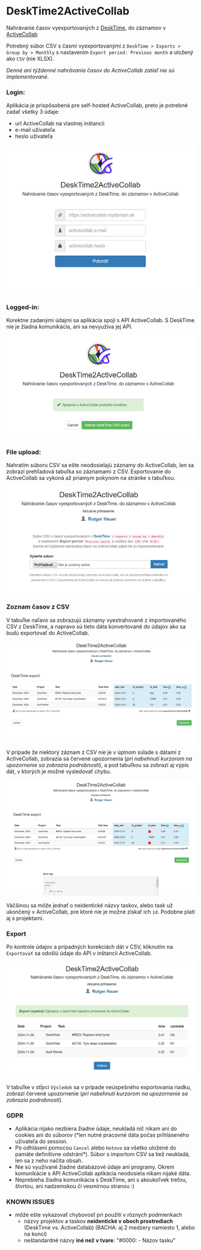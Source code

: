 
# DeskTime2ActiveCollab

Nahrávanie časov vyexportovaných z [DeskTime](https://desktime.com/), do záznamov v [ActiveCollab](https://activecollab.com/)

Potrebný súbor CSV s časmi vyexportovanými z `DeskTime > Exports > Group by > Monthly`
s nastavením `Export period: Previous month` a uložený ako `CSV` (nie XLSX).

*Denné ani týždenné nahrávania časov do ActiveCollab zatiaľ nie sú implementované.*

### Login:

Aplikácia je prispôsobená pre self-hosted ActiveCollab, preto je potrebné zadať všetky 3 údaje:
- url ActiveCollab na vlastnej inštancii
- e-mail užívateľa
- heslo užívateľa
 
![alt text](docs/screen_01_login.png)

### Logged-in:

Korektne zadanými údajmi sa aplikácia spojí s API ActiveCollab. S DeskTime nie je žiadna komunikácia, ani sa nevyužíva jej API.

![alt text](docs/screen_02_logged.png)

### File upload:

Nahratím súboru CSV sa ešte neodosielajú záznamy do ActiveCollab, len sa zobrazí prehľadová tabuľka so záznamami z CSV. Exportovanie do ActiveCollab sa vykoná až priamym pokynom na stránke s tabuľkou.

![alt text](docs/screen_03_file.png)

### Zoznam časov z CSV

V tabuľke naľavo sa zobrazujú záznamy vyextrahované z importovaného CSV z DeskTime, a napravo sú tieto dáta konvertované do údajov ako sa budú exportovať do ActiveCollab.

![alt text](docs/screen_04_tasklist.png)

V prípade že niektorý záznam z CSV nie je v úplnom súlade s dátami z ActiveCollab, zobrazia sa červené upozornenia (*pri nabehnutí kurzorom na upozornenie sa zobrazia podrobnosti*), a pod tabuľkou sa zobrazí aj výpis dát, v ktorých je možné vysledovať chybu.

![alt text](docs/screen_05_tasklist_err.png)

Väčšinou sa môže jednať o neidentické názvy taskov, alebo task už ukončený v ActiveCollab, pre ktoré nie je možné získať ich `id`. Podobne platí aj s projektami.

### Export

Po kontrole údajov a prípadných korekciách dát v CSV, kliknutím na `Exportovať` sa odošlú údaje do API v inštancii ActiveCollab.

![alt text](docs/screen_06_export.png)

V tabuľke v stĺpci `Výsledok` sa v prípade neúspešného exportovania riadku, zobrazí červené upozornenie (*pri nabehnutí kurzorom na upozornenie sa zobrazia podrobnosti*).

### GDPR
- Aplikácia nijako nezbiera žiadne údaje, neukladá nič nikam ani do cookies ani do súborov (*len nutné pracovné dáta počas prihláseného užívateľa do session.
- Po odhlásení pomocou `Cancel` alebo `Hotovo` sa všetko uložené do pamäte definitívne odstráni*). Súbor s importom CSV sa tiež neukladá, len sa z neho načíta obsah.
- Nie sú využívané žiadne databázové údaje ani programy.
Okrem komunikácie s API ActiveCollab aplikácia neodosiela nikam nijaké dáta.
- Neprebieha žiadna komunikácia s DeskTime, ani s akoukoľvek treťou, štvrtou, ani nadzemskou či vesmírnou stranou  :)

### KNOWN ISSUES
- môže ešte vykazovať chybovosť pri použití v rôznych podmienkach
	* názvy projektov a taskov **neidentické v oboch prostrediach** (DeskTime vs. ActiveCollab) (BACHA: aj 2 medzery namiesto 1, alebo na konci)
	* neštandardné názvy **iné než v tvare**: "#0000: - Názov tasku"